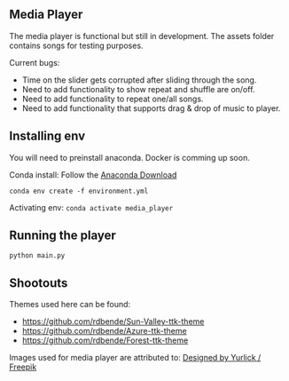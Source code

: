 ## Media Player 

The media player is functional but still in development. The assets folder contains songs for testing purposes. 

Current bugs:
- Time on the slider gets corrupted after sliding through the song. 
- Need to add functionality to show repeat and shuffle are on/off. 
- Need to add functionality to repeat one/all songs. 
- Need to add functionality that supports drag & drop of music to player. 

## Installing env

You will need to preinstall anaconda. Docker is comming up soon. 

Conda install:
Follow the <a href="https://docs.conda.io/projects/conda/en/latest/user-guide/install/index.html">Anaconda Download</a>

```conda env create -f environment.yml```

Activating env:
```conda activate media_player```

## Running the player

```python main.py```

## Shootouts

Themes used here can be found:
- https://github.com/rdbende/Sun-Valley-ttk-theme
- https://github.com/rdbende/Azure-ttk-theme
- https://github.com/rdbende/Forest-ttk-theme

Images used for media player are attributed to:
<a href="http://www.freepik.com">Designed by Yurlick / Freepik</a>

